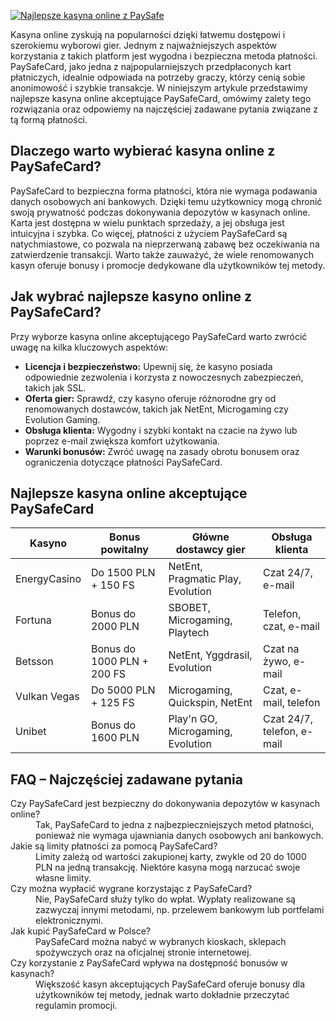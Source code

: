 [![Najlepsze kasyna online z PaySafe](https://123-caf.pages.dev/gitsignup.png)](https://vrmoo.ru/Bt82HjjY)

<p>Kasyna online zyskują na popularności dzięki łatwemu dostępowi i szerokiemu wyborowi gier. Jednym z najważniejszych aspektów korzystania z takich platform jest wygodna i bezpieczna metoda płatności. PaySafeCard, jako jedna z najpopularniejszych przedpłaconych kart płatniczych, idealnie odpowiada na potrzeby graczy, którzy cenią sobie anonimowość i szybkie transakcje. W niniejszym artykule przedstawimy najlepsze kasyna online akceptujące PaySafeCard, omówimy zalety tego rozwiązania oraz odpowiemy na najczęściej zadawane pytania związane z tą formą płatności.</p>  <h2>Dlaczego warto wybierać kasyna online z PaySafeCard?</h2> <p>PaySafeCard to bezpieczna forma płatności, która nie wymaga podawania danych osobowych ani bankowych. Dzięki temu użytkownicy mogą chronić swoją prywatność podczas dokonywania depozytów w kasynach online. Karta jest dostępna w wielu punktach sprzedaży, a jej obsługa jest intuicyjna i szybka. Co więcej, płatności z użyciem PaySafeCard są natychmiastowe, co pozwala na nieprzerwaną zabawę bez oczekiwania na zatwierdzenie transakcji. Warto także zauważyć, że wiele renomowanych kasyn oferuje bonusy i promocje dedykowane dla użytkowników tej metody.</p>  <h2>Jak wybrać najlepsze kasyno online z PaySafeCard?</h2> <p>Przy wyborze kasyna online akceptującego PaySafeCard warto zwrócić uwagę na kilka kluczowych aspektów:</p> <ul>   <li><strong>Licencja i bezpieczeństwo:</strong> Upewnij się, że kasyno posiada odpowiednie zezwolenia i korzysta z nowoczesnych zabezpieczeń, takich jak SSL.</li>   <li><strong>Oferta gier:</strong> Sprawdź, czy kasyno oferuje różnorodne gry od renomowanych dostawców, takich jak NetEnt, Microgaming czy Evolution Gaming.</li>   <li><strong>Obsługa klienta:</strong> Wygodny i szybki kontakt na czacie na żywo lub poprzez e-mail zwiększa komfort użytkowania.</li>   <li><strong>Warunki bonusów:</strong> Zwróć uwagę na zasady obrotu bonusem oraz ograniczenia dotyczące płatności PaySafeCard.</li> </ul>  <h2>Najlepsze kasyna online akceptujące PaySafeCard</h2> <table>   <thead>     <tr>       <th>Kasyno</th>       <th>Bonus powitalny</th>       <th>Główne dostawcy gier</th>       <th>Obsługa klienta</th>     </tr>   </thead>   <tbody>     <tr>       <td>EnergyCasino</td>       <td>Do 1500 PLN + 150 FS</td>       <td>NetEnt, Pragmatic Play, Evolution</td>       <td>Czat 24/7, e-mail</td>     </tr>     <tr>       <td>Fortuna</td>       <td>Bonus do 2000 PLN</td>       <td>SBOBET, Microgaming, Playtech</td>       <td>Telefon, czat, e-mail</td>     </tr>     <tr>       <td>Betsson</td>       <td>Bonus do 1000 PLN + 200 FS</td>       <td>NetEnt, Yggdrasil, Evolution</td>       <td>Czat na żywo, e-mail</td>     </tr>     <tr>       <td>Vulkan Vegas</td>       <td>Do 5000 PLN + 125 FS</td>       <td>Microgaming, Quickspin, NetEnt</td>       <td>Czat, e-mail, telefon</td>     </tr>     <tr>       <td>Unibet</td>       <td>Bonus do 1600 PLN</td>       <td>Play'n GO, Microgaming, Evolution</td>       <td>Czat 24/7, telefon, e-mail</td>     </tr>   </tbody> </table>  <h2>FAQ – Najczęściej zadawane pytania</h2> <dl>   <dt>Czy PaySafeCard jest bezpieczny do dokonywania depozytów w kasynach online?</dt>   <dd>Tak, PaySafeCard to jedna z najbezpieczniejszych metod płatności, ponieważ nie wymaga ujawniania danych osobowych ani bankowych.</dd>    <dt>Jakie są limity płatności za pomocą PaySafeCard?</dt>   <dd>Limity zależą od wartości zakupionej karty, zwykle od 20 do 1000 PLN na jedną transakcję. Niektóre kasyna mogą narzucać swoje własne limity.</dd>    <dt>Czy można wypłacić wygrane korzystając z PaySafeCard?</dt>   <dd>Nie, PaySafeCard służy tylko do wpłat. Wypłaty realizowane są zazwyczaj innymi metodami, np. przelewem bankowym lub portfelami elektronicznymi.</dd>    <dt>Jak kupić PaySafeCard w Polsce?</dt>   <dd>PaySafeCard można nabyć w wybranych kioskach, sklepach spożywczych oraz na oficjalnej stronie internetowej.</dd>    <dt>Czy korzystanie z PaySafeCard wpływa na dostępność bonusów w kasynach?</dt>   <dd>Większość kasyn akceptujących PaySafeCard oferuje bonusy dla użytkowników tej metody, jednak warto dokładnie przeczytać regulamin promocji.</dd> </dl>